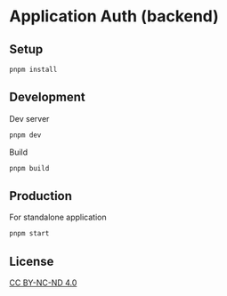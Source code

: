 # Application Auth (backend)

## Setup

```bash
pnpm install
```

## Development

Dev server

```bash
pnpm dev
```

Build

```bash
pnpm build
```

## Production

For standalone application

```bash
pnpm start
```

## License

[CC BY-NC-ND 4.0](LICENSE)
